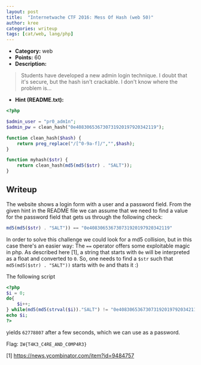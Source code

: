 ```yaml
---
layout: post
title:  "Internetwache CTF 2016: Mess Of Hash (web 50)"
author: kree
categories: writeup
tags: [cat/web, lang/php]
---
```


* **Category:** web
* **Points:** 60
* **Description:** 

> Students have developed a new admin login technique. I doubt that it's secure, but the hash isn't crackable. I don't know where the problem is...

* **Hint (README.txt):** 

```php
<?php

$admin_user = "pr0_adm1n";
$admin_pw = clean_hash("0e408306536730731920197920342119");

function clean_hash($hash) {
    return preg_replace("/[^0-9a-f]/","",$hash);
}

function myhash($str) {
    return clean_hash(md5(md5($str) . "SALT"));
}
```

## Writeup

The website shows a login form with a user and a password field. From the given hint in the README file we can assume that we need to find a value for the password field that gets us through the following check:

```php
md5(md5($str) . "SALT")) == "0e408306536730731920197920342119"
```

In order to solve this challenge we could look for a md5 collision, but in this case there's an easier way: The `==` operator offers some exploitable magic in php. As described here [1], a string that starts with `0e` will be interpreted as a float and converted to `0`. So, one needs to find a `$str` such that `md5(md5($str) . "SALT"))` starts with `0e` and thats it :) 

The following script

```php
<?php
$i = 0;
do{
    $i++;
} while(md5(md5(strval($i))."SALT") != "0e408306536730731920197920342119");
echo $i;
?>
```

yields `62778807` after a few seconds, which we can use as a password.

Flag:  `IW{T4K3_C4RE_AND_C0MP4R3}`

[1] https://news.ycombinator.com/item?id=9484757
